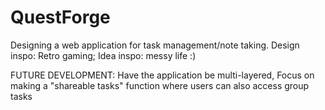 # QuestForge
Designing a web application for task management/note taking. Design inspo: Retro gaming; Idea inspo: messy life :)

FUTURE DEVELOPMENT: Have the application be multi-layered, Focus on making a "shareable tasks" function where users can also access group tasks
